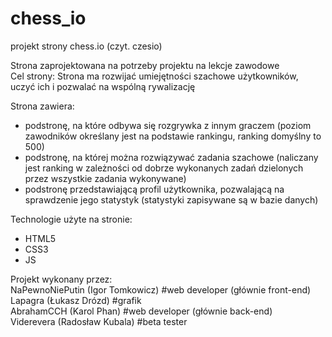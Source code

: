 # chess_io
projekt strony chess.io (czyt. czesio)

Strona zaprojektowana na potrzeby projektu na lekcje zawodowe  
Cel strony: Strona ma rozwijać umiejętności szachowe użytkowników, uczyć ich i pozwalać na wspólną rywalizację

Strona zawiera:
- podstronę, na które odbywa się rozgrywka z innym graczem (poziom zawodników określany jest na podstawie rankingu, ranking domyślny to 500)
- podstronę, na której można rozwiązywać zadania szachowe (naliczany jest ranking w zależności od dobrze wykonanych zadań dzielonych przez wszystkie zadania wykonywane)
- podstronę przedstawiającą profil użytkownika, pozwalającą na sprawdzenie jego statystyk (statystyki zapisywane są w bazie danych)

Technologie użyte na stronie:
* HTML5
* CSS3
* JS

Projekt wykonany przez:  
NaPewnoNiePutin (Igor Tomkowicz) #web developer (głównie front-end)  
Lapagra (Łukasz Drózd) #grafik  
AbrahamCCH (Karol Phan) #web developer (głównie back-end)  
Viderevera (Radosław Kubala) #beta tester  
